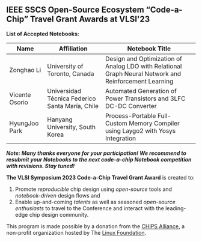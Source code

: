 ## IEEE SSCS Open-Source Ecosystem “Code-a-Chip” Travel Grant Awards at VLSI'23

**List of Accepted Notebooks:**

| Name        | Affiliation                                                     | Notebook Title                                                          |  
| ----------- | --------------------------------------------------------------- | ----------------------------------------------------------------------- |
| Zonghao Li | University of Toronto, Canada | Design and Optimization of Analog LDO with Relational Graph Neural Network and Reinforcement Learning |
| Vicente Osorio | Universidad Técnica Federico Santa María, Chile | Automated Generation of Power Transistors and 3LFC DC-DC Converter |
| HyungJoo Park | Hanyang University, South Korea | Process-Portable Full-Custom Memory Compiler using Laygo2 with Yosys Integration |

***Note: Many thanks everyone for your participation! We recommend to resubmit your Notebooks to the next code-a-chip Notebook competition with revisions. Stay tuned!***

**The VLSI Symposium 2023 Code-a-Chip Travel Grant Award** is created to:
 1. Promote *reproducible* chip design using *open-source* tools and *notebook-driven* design flows and 
 2. Enable up-and-coming *talents* as well as seasoned *open-source enthusiasts* to travel to the Conference and interact with the leading-edge chip design community. 

This program is made possible by a donation from the [CHIPS Alliance](https://chipsalliance.org/), a non-profit organization hosted by The [Linux Foundation](https://linuxfoundation.org/).  

